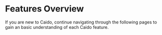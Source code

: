 # Features Overview

If you are new to Caido, continue navigating through the following pages to gain an basic understanding of each Caido feature.
